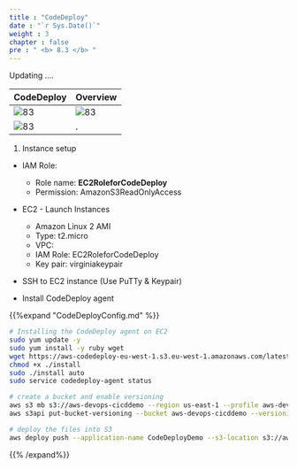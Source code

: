 ```yaml
---
title : "CodeDeploy"
date : "`r Sys.Date()`"
weight : 3
chapter : false
pre : " <b> 8.3 </b> "
---
```


Updating ....

|  CodeDeploy | Overview |
|---|---|
|![83](/aws-ws/images/8-devopsaws/83/1.png?featherlight=false&width=50pc)  | ![83](/aws-ws/images/8-devopsaws/83/2.png?featherlight=false&width=50pc) |
|![83](/aws-ws/images/8-devopsaws/83/3.png?featherlight=false&width=50pc)  | . |

1. Instance setup

- IAM Role:  
  - Role name:  **EC2RoleforCodeDeploy**
  - Permission: AmazonS3ReadOnlyAccess
  
- EC2 - Launch Instances
  - Amazon Linux 2 AMI
  - Type: t2.micro
  - VPC:
  - IAM Role: EC2RoleforCodeDeploy
  - Key pair: virginiakeypair
  
- SSH to EC2 instance (Use PuTTy & Keypair)

- Install CodeDeploy agent

{{%expand "CodeDeployConfig.md" %}}
```sh
# Installing the CodeDeploy agent on EC2
sudo yum update -y
sudo yum install -y ruby wget
wget https://aws-codedeploy-eu-west-1.s3.eu-west-1.amazonaws.com/latest/install
chmod +x ./install
sudo ./install auto
sudo service codedeploy-agent status

# create a bucket and enable versioning
aws s3 mb s3://aws-devops-cicddemo --region us-east-1 --profile aws-devops
aws s3api put-bucket-versioning --bucket aws-devops-cicddemo --versioning-configuration Status=Enabled --region us-east-1 --profile aws-devops

# deploy the files into S3
aws deploy push --application-name CodeDeployDemo --s3-location s3://aws-devops-cicddemo/codedeploy-demo/app.zip --ignore-hidden-files --region us-east-1 --profile aws-devops

```
{{% /expand%}}

